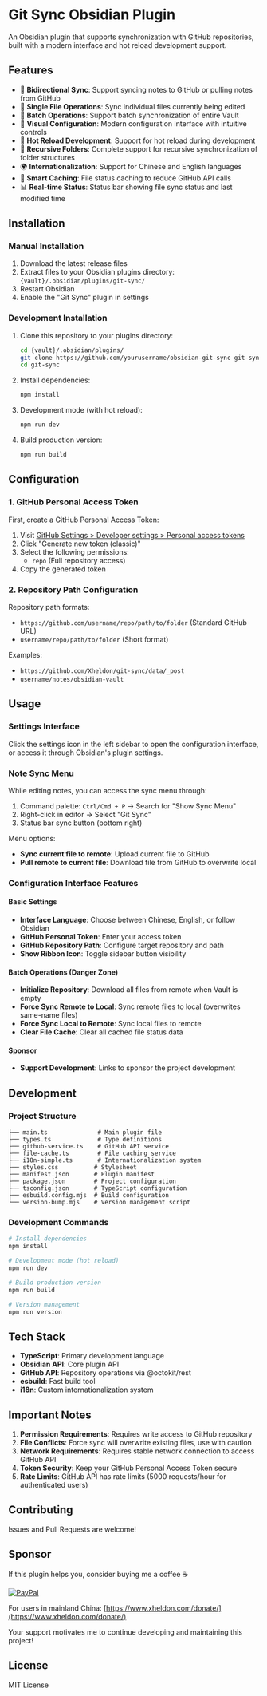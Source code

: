 # Git Sync Obsidian Plugin

An Obsidian plugin that supports synchronization with GitHub repositories, built with a modern interface and hot reload development support.

## Features

- 🔄 **Bidirectional Sync**: Support syncing notes to GitHub or pulling notes from GitHub
- 🎯 **Single File Operations**: Sync individual files currently being edited
- 📁 **Batch Operations**: Support batch synchronization of entire Vault
- 🔧 **Visual Configuration**: Modern configuration interface with intuitive controls
- 🚀 **Hot Reload Development**: Support for hot reload during development
- 📂 **Recursive Folders**: Complete support for recursive synchronization of folder structures
- 🌍 **Internationalization**: Support for Chinese and English languages
- 💾 **Smart Caching**: File status caching to reduce GitHub API calls
- 📊 **Real-time Status**: Status bar showing file sync status and last modified time

## Installation

### Manual Installation

1. Download the latest release files
2. Extract files to your Obsidian plugins directory: `{vault}/.obsidian/plugins/git-sync/`
3. Restart Obsidian
4. Enable the "Git Sync" plugin in settings

### Development Installation

1. Clone this repository to your plugins directory:

   ```bash
   cd {vault}/.obsidian/plugins/
   git clone https://github.com/yourusername/obsidian-git-sync git-sync
   cd git-sync
   ```

2. Install dependencies:

   ```bash
   npm install
   ```

3. Development mode (with hot reload):

   ```bash
   npm run dev
   ```

4. Build production version:
   ```bash
   npm run build
   ```

## Configuration

### 1. GitHub Personal Access Token

First, create a GitHub Personal Access Token:

1. Visit [GitHub Settings > Developer settings > Personal access tokens](https://github.com/settings/tokens)
2. Click "Generate new token (classic)"
3. Select the following permissions:
   - `repo` (Full repository access)
4. Copy the generated token

### 2. Repository Path Configuration

Repository path formats:

- `https://github.com/username/repo/path/to/folder` (Standard GitHub URL)
- `username/repo/path/to/folder` (Short format)

Examples:

- `https://github.com/Xheldon/git-sync/data/_post`
- `username/notes/obsidian-vault`

## Usage

### Settings Interface

Click the settings icon in the left sidebar to open the configuration interface, or access it through Obsidian's plugin settings.

### Note Sync Menu

While editing notes, you can access the sync menu through:

1. Command palette: `Ctrl/Cmd + P` → Search for "Show Sync Menu"
2. Right-click in editor → Select "Git Sync"
3. Status bar sync button (bottom right)

Menu options:

- **Sync current file to remote**: Upload current file to GitHub
- **Pull remote to current file**: Download file from GitHub to overwrite local

### Configuration Interface Features

#### Basic Settings

- **Interface Language**: Choose between Chinese, English, or follow Obsidian
- **GitHub Personal Token**: Enter your access token
- **GitHub Repository Path**: Configure target repository and path
- **Show Ribbon Icon**: Toggle sidebar button visibility

#### Batch Operations (Danger Zone)

- **Initialize Repository**: Download all files from remote when Vault is empty
- **Force Sync Remote to Local**: Sync remote files to local (overwrites same-name files)
- **Force Sync Local to Remote**: Sync local files to remote
- **Clear File Cache**: Clear all cached file status data

#### Sponsor

- **Support Development**: Links to sponsor the project development

## Development

### Project Structure

```
├── main.ts              # Main plugin file
├── types.ts             # Type definitions
├── github-service.ts    # GitHub API service
├── file-cache.ts        # File caching service
├── i18n-simple.ts       # Internationalization system
├── styles.css          # Stylesheet
├── manifest.json       # Plugin manifest
├── package.json        # Project configuration
├── tsconfig.json       # TypeScript configuration
├── esbuild.config.mjs  # Build configuration
└── version-bump.mjs    # Version management script
```

### Development Commands

```bash
# Install dependencies
npm install

# Development mode (hot reload)
npm run dev

# Build production version
npm run build

# Version management
npm run version
```

## Tech Stack

- **TypeScript**: Primary development language
- **Obsidian API**: Core plugin API
- **GitHub API**: Repository operations via @octokit/rest
- **esbuild**: Fast build tool
- **i18n**: Custom internationalization system

## Important Notes

1. **Permission Requirements**: Requires write access to GitHub repository
2. **File Conflicts**: Force sync will overwrite existing files, use with caution
3. **Network Requirements**: Requires stable network connection to access GitHub API
4. **Token Security**: Keep your GitHub Personal Access Token secure
5. **Rate Limits**: GitHub API has rate limits (5000 requests/hour for authenticated users)

## Contributing

Issues and Pull Requests are welcome!

## Sponsor

If this plugin helps you, consider buying me a coffee ☕

[![PayPal](https://img.shields.io/badge/PayPal-Sponsor-blue?style=for-the-badge&logo=paypal)](https://paypal.me/xheldoncao)

For users in mainland China: [https://www.xheldon.com/donate/](https://www.xheldon.com/donate/)

Your support motivates me to continue developing and maintaining this project!

## License

MIT License
